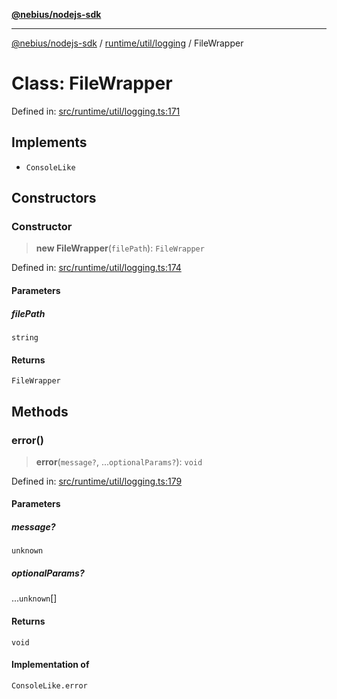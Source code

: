 [**@nebius/nodejs-sdk**](../../../../README.md)

---

[@nebius/nodejs-sdk](../../../../README.md) / [runtime/util/logging](../README.md) / FileWrapper

# Class: FileWrapper

Defined in: [src/runtime/util/logging.ts:171](https://github.com/nebius/nodejs-sdk/blob/a37d220b2851e3bf0d396cb03828d544f584df45/src/runtime/util/logging.ts#L171)

## Implements

- `ConsoleLike`

## Constructors

### Constructor

> **new FileWrapper**(`filePath`): `FileWrapper`

Defined in: [src/runtime/util/logging.ts:174](https://github.com/nebius/nodejs-sdk/blob/a37d220b2851e3bf0d396cb03828d544f584df45/src/runtime/util/logging.ts#L174)

#### Parameters

##### filePath

`string`

#### Returns

`FileWrapper`

## Methods

### error()

> **error**(`message?`, ...`optionalParams?`): `void`

Defined in: [src/runtime/util/logging.ts:179](https://github.com/nebius/nodejs-sdk/blob/a37d220b2851e3bf0d396cb03828d544f584df45/src/runtime/util/logging.ts#L179)

#### Parameters

##### message?

`unknown`

##### optionalParams?

...`unknown`[]

#### Returns

`void`

#### Implementation of

`ConsoleLike.error`
